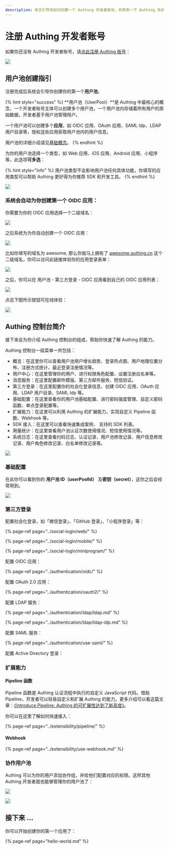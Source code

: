 ```yaml
---
description: 本文引导你如何创建一个 Authing 开发者账号，并熟悉一下 Authing 系统总体运行模式。
---
```


# 注册 Authing 开发者账号

如果你还没有 Authing 开发者账号，请[点此注册 Authing 账号](https://sign.authing.cn/)：

![](../.gitbook/assets/image%20%28499%29.png)

## 用户池创建指引

注册完成后系统会引导你创建你的第一个**用户池**。

{% hint style="success" %}
**用户池（UserPool）**是 Authing 中最核心的概念，一个开发者账号主体可以创建多个用户池，一个用户池内存储着所有用户的原始数据，开发者基于用户池管理用户。

一个用户池可以创建多个**应用**，如 OIDC 应用、OAuth 应用、SAML Idp、LDAP 用户目录等，授权这些应用获取用户池内的用户信息。

用户池的详细介绍请见[基础概念](basic.md#yong-hu-chi)。
{% endhint %}

为你的用户池选择一个类型，如 Web 应用、iOS 应用、Android 应用、小程序等，此选项**可多选**：

{% hint style="info" %}
用户池类型不会影响用户池任何具体功能，你填写的应用类型可以帮助 Authing 更好得为你推荐 SDK 和开发工具。
{% endhint %}

![](../.gitbook/assets/image%20%28122%29.png)

### 系统会自动为你创建第一个 OIDC 应用：

你需要为你的 OIDC 应用选择一个二级域名：

![](../.gitbook/assets/image%20%28572%29.png)

之后系统为为你自动创建一个 OIDC 应用：

![](../.gitbook/assets/image%20%28400%29.png)

比如你填写的域名为 awesome, 那么你就马上拥有了 [awesome.authing.cn](https://awesome.authing.cn) 这个二级域名，你可以访问此链接体验你的应用登录表单：

![](../.gitbook/assets/image%20%28367%29.png)

之后，你可以在 用户池 - 第三方登录 - OIDC 应用看到自己的 OIDC 应用列表：

![](../.gitbook/assets/image%20%28370%29.png)

点击下图所示按钮可在线体验：

![](../.gitbook/assets/image%20%28602%29.png)

## Authing 控制台简介

接下来会为你介绍 Authing 控制台的组成，帮助你快速了解 Authing 的能力。

Authing 控制台一级菜单一共包括：

* 概览：在这里你可以查看用户池用户增长趋势、登录热点图、用户地理位置分布、注册方式统计、最近登录注册情况等。
* 用户中心：在这里管理你的用户、进行权限角色配置、设置注册白名单等。
* 消息服务：在这里配置邮件模版、第三方邮件服务、短信验证。
* 第三方登录：在这里配置你的社会化登录信息、创建 OIDC 应用、OAuth 应用、LDAP 用户目录、SAML Idp 等。
* 基础配置：在这里查看你的用户池基础配置、进行密码强度管理、自定义密码函数、单点登录配置等。
* 扩展能力：在这里可以利用 Authing 的扩展能力，实现自定义 Pipeline 函数、Webhook 等。
* SDK 接入：在这里可以查看快速集成案例、 支持的 SDK 列表。
* 用量统计：在这里查看用户池认证次数使用情况、短信使用情况等。
* 系统日志：在这里查看扫码日志、认证记录、用户池修改记录、用户信息修改记录、用户角色修改记录、白名单修改记录等。

![](../.gitbook/assets/image%20%28260%29.png)

### 基础配置

在此你可以看到你的 **用户池 ID（userPoolId）** 及**密钥（secret）**，这你之后会经常用到。

![](../.gitbook/assets/image%20%28479%29.png)

### 第三方登录

配置社会化登录，如「微信登录」、「GitHub 登录」、「小程序登录」等：

{% page-ref page="../social-login/web/" %}

{% page-ref page="../social-login/mobile/" %}

{% page-ref page="../social-login/miniprogram/" %}

配置 OIDC 应用：

{% page-ref page="../authentication/oidc/" %}

配置 OAuth 2.0 应用：

{% page-ref page="../authentication/oauth2/" %}

配置 LDAP 服务：

{% page-ref page="../authentication/ldap/ldap.md" %}

{% page-ref page="../authentication/ldap/ldap-idp.md" %}

配置 SAML 服务：

{% page-ref page="../authentication/use-saml/" %}

配置 Active Directory 登录：

### 扩展能力

#### Pipeline 函数

Pipeline 函数是 Authing 认证流程中执行的自定义 JavaScript 代码。借助 Pipeline，开发者可以轻易自定义和扩展 Authing 的能力。更多介绍可以看这篇文章：[《Introduce Pipeline: Authing 的可扩展性达到了新高度》](https://authing.cn/blog/Introduce-Authing-Pipeline/)。

你可以在这里了解如何快速接入：

{% page-ref page="../extensibility/pipeline/" %}

#### Webhook 

{% page-ref page="../extensibility/use-webhook.md" %}

### 协作用户池

Authing 可以为你的用户添加协作组，并给他们配置对应的权限。这样其他 Authing 开发者就也能够管理你的用户池了：

![](../.gitbook/assets/image%20%28330%29.png)

![](../.gitbook/assets/image%20%28369%29.png)

## 接下来 ...

你可以开始创建你的第一个应用了：

{% page-ref page="hello-world.md" %}

